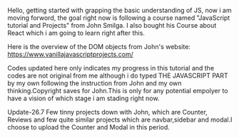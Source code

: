 Hello, getting started with grapping the basic understanding of JS, now i am moving forword, the goal right now is following 
a course named "JavaScript tutorial and Projects" from John Smilga. I also bought his Course about React which i am going to learn right after this.

Here is the overview of the DOM objects from John's website: https://www.vanillajavascriptprojects.com/

Codes updated here only indicates my progress in this tutorial and the codes are not original from me although i do typed THE JAVASCRIPT PART by my own following the instruction from John and my own thinking.Copyright saves for John.This is only for any potential empolyer to have a vision of which stage i am stading right now.  

Update-26.7 
Few tinny projects down with John, which are Counter, Reviews and few quite similar projects which are navbar,sidebar and modal.I choose to upload the Counter and Modal in this period.

